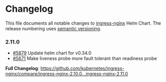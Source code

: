 <!-- SPDX-License-Identifier: Apache-2.0 -->

# Changelog

This file documents all notable changes to [ingress-nginx](https://github.com/kubernetes/ingress-nginx) Helm Chart. The release numbering uses [semantic versioning](http://semver.org).

### 2.11.0

* [#5879](https://github.com/kubernetes/ingress-nginx/pull/5879) Update helm chart for v0.34.0
* [#5671](https://github.com/kubernetes/ingress-nginx/pull/5671) Make liveness probe more fault tolerant than readiness probe

**Full Changelog**: https://github.com/kubernetes/ingress-nginx/compare/ingress-nginx-2.10.0...ingress-nginx-2.11.0
